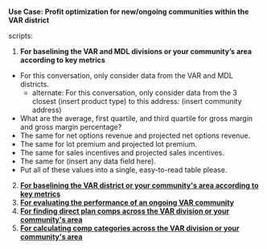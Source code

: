 **Use Case: Profit optimization for new/ongoing communities within the VAR district** 


scripts:

1. **For baselining the VAR and MDL divisions or your community’s area according to key metrics**
  - For this conversation, only consider data from the VAR and MDL districts.
    - alternate: For this conversation, only consider data from the 3 closest (insert product type) to this address: (insert community address)
  - What are the average, first quartile, and third quartile for gross margin and gross margin percentage?
  - The same for net options revenue and projected net options revenue.
  - The same for lot premium and projected lot premium. 
  - The same for sales incentives and projected sales incentives. 
  - The same for (insert any data field here).
  - Put all of these values into a single, easy-to-read table please.

2. [**For baselining the VAR district or your community's area according to key metrics**](https://docs.google.com/document/d/1KYP0W4xpkch-Lf5mbT-FOQZkR0PY3IWiqeZE3KHtH4c/edit?tab=t.0)
3. [**For evaluating the performance of an ongoing VAR community**](https://docs.google.com/document/d/1xROW_JE5q9MjEkAmstbF2SuFt4SDkXgxHEZF6hjipEw/edit?tab=t.0)
4. [**For finding direct plan comps across the VAR division or your community's area**](https://docs.google.com/document/d/1Lk_21aewrUIGQ80AqBv-WKs7nbMsagUxv3QJP3ncyDQ/edit?tab=t.0) 
5. [**For calculating comp categories across the VAR division or your community's area**](https://docs.google.com/document/d/1mkfDYsNBJmSLuk5gv2A9qKtlS8l1K6-HlBveYS4JYbg/edit?tab=t.0)

